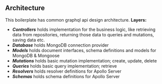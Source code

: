 ## Architecture

This boilerplate has common graphql api design architecture.
**Layers:**

- **_Controllers_** holds implementation for the business logic, like retrieving data from repositories,
  returning those data to queries and mutations, saving data etc.
- **_Database_** holds MongoDB connection provider
- **_Models_** holds document interfaces, schema definitions and models for MongoDB & Mongoose
- **_Mutations_** holds basic mutation implementation; create, update, delete
- **_Queries_** holds basic query implementation; retrieve
- **_Resolvers_** holds resolver definitions for Apollo Server
- **_Schemas_** holds schema definitions for Apollo Server
